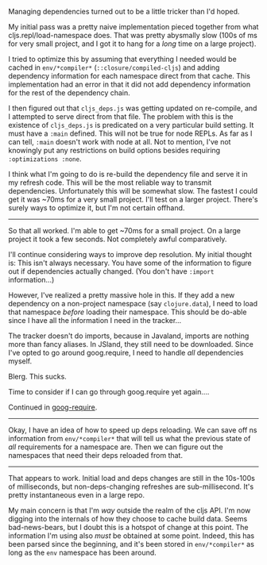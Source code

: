 Managing dependencies turned out to be a little tricker than
I'd hoped.

My initial pass was a pretty naive implementation pieced together
from what cljs.repl/load-namespace does. That was pretty abysmally
slow (100s of ms for very small project, and I got it to hang
for a _long_ time on a large project).

I tried to optimize this by assuming that everything I needed
would be cached in `env/*compiler*` (`::closure/compiled-cljs`)
and adding dependency information for each namespace direct
from that cache. This implementation had an error in that it did
not add dependency information for the rest of the dependency
chain.

I then figured out that `cljs_deps.js` was getting updated on re-compile,
and I attempted to serve direct from that file. The problem with
this is the existence of `cljs_deps.js` is predicated on a very
particular build setting. It must have a `:main` defined. This will
not be true for node REPLs. As far as I can tell, `:main` doesn't
work with node at all. Not to mention, I've not knowingly put any
restrictions on build options besides requiring `:optimizations :none`.

I think what I'm going to do is re-build the dependency file and
serve it in my refresh code. This will be the most reliable way
to transmit dependencies. Unfortunately this will be somewhat slow.
The fastest I could get it was ~70ms for a very small project. I'll
test on a larger project. There's surely ways to optimize it, but
I'm not certain offhand.

---

So that all worked. I'm able to get ~70ms for a small project. On
a large project it took a few seconds. Not completely awful
comparatively.

I'll continue considering ways to improve dep resolution. My initial thought
is: This isn't always necessary. You have some of the information to
figure out if dependencies actually changed. (You don't have `:import`
information...)

However, I've realized a pretty massive hole in this. If they add a new
dependency on a non-project namespace (say `clojure.data`), I need to
load that namespace _before_ loading their namespace. This should be do-able
since I have all the information I need in the tracker...

The tracker doesn't do imports, because in Javaland, imports are
nothing more than fancy aliases. In JSland, they still need to be downloaded.
Since I've opted to go around goog.require, I need to handle _all_
dependencies myself.

Blerg. This sucks.

Time to consider if I can go through goog.require yet again....

Continued in [goog-require](./goog-require.md).

---

Okay, I have an idea of how to speed up deps reloading. We can save
off ns information from `env/*compiler*` that will tell us what the
previous state of _all_ requirements for a namespace are. Then we can
figure out the namespaces that need their deps reloaded from that.

---

That appears to work. Initial load and deps changes are still in the 10s-100s
of milliseconds, but non-deps-changing refreshes are sub-millisecond. It's pretty
instantaneous even in a large repo.

My main concern is that I'm _way_ outside the realm of the cljs API. I'm
now digging into the internals of how they choose to cache build data. Seems
bad-news-bears, but I doubt this is a hotspot of change at this point. The
information I'm using also _must_ be obtained at some point. Indeed, this
has been parsed since the beginning, and it's been stored in `env/*compiler*`
as long as the `env` namespace has been around.
